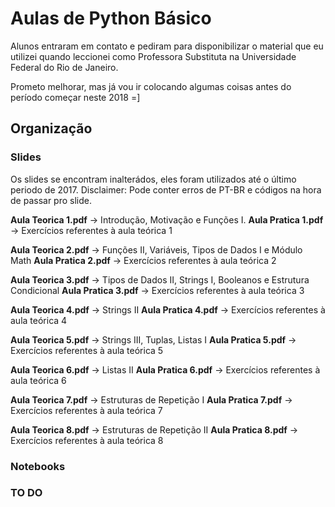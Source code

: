 # Aulas de Python Básico
Alunos entraram em contato e pediram para disponibilizar o material que eu utilizei quando leccionei como Professora Substituta na Universidade Federal do Rio de Janeiro.

Prometo melhorar, mas já vou ir colocando algumas coisas antes do período começar neste 2018 =]

## Organização
### Slides
Os slides se encontram inalterádos, eles foram utilizados até o último periodo de 2017. 
Disclaimer: Pode conter erros de PT-BR e códigos na hora de passar pro slide.

**Aula Teorica 1.pdf** -> Introdução, Motivação e Funções I.
**Aula Pratica 1.pdf** -> Exercícios referentes à aula teórica 1

**Aula Teorica 2.pdf** -> Funções II, Variáveis, Tipos de Dados I e Módulo Math
**Aula Pratica 2.pdf** -> Exercícios referentes à aula teórica 2

**Aula Teorica 3.pdf** -> Tipos de Dados II, Strings I, Booleanos e Estrutura Condicional
**Aula Pratica 3.pdf** -> Exercícios referentes à aula teórica 3

**Aula Teorica 4.pdf** -> Strings II
**Aula Pratica 4.pdf** -> Exercícios referentes à aula teórica 4

**Aula Teorica 5.pdf** -> Strings III, Tuplas, Listas I
**Aula Pratica 5.pdf** -> Exercícios referentes à aula teórica 5

**Aula Teorica 6.pdf** -> Listas II
**Aula Pratica 6.pdf** -> Exercícios referentes à aula teórica 6

**Aula Teorica 7.pdf** -> Estruturas de Repetição I
**Aula Pratica 7.pdf** -> Exercícios referentes à aula teórica 7

**Aula Teorica 8.pdf** -> Estruturas de Repetição II
**Aula Pratica 8.pdf** -> Exercícios referentes à aula teórica 8


### Notebooks

### TO DO
